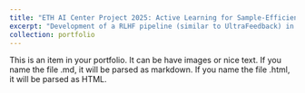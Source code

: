```yaml
---
title: "ETH AI Center Project 2025: Active Learning for Sample-Efficient RLHF"
excerpt: "Development of a RLHF pipeline (similar to UltraFeedback) in order to finetune SFT-LLMs, utilizing Active Learning with various acquisition functions <br/><img src='/images/rlhf_image.png'>"
collection: portfolio
---
```


This is an item in your portfolio. It can be have images or nice text. If you name the file .md, it will be parsed as markdown. If you name the file .html, it will be parsed as HTML. 
